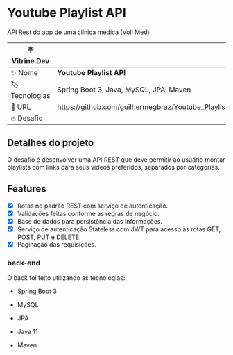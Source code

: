 # Youtube Playlist API

API Rest do app de uma clinica médica (Voll Med)


| :placard: Vitrine.Dev |     |
| -------------  | --- |
| :sparkles: Nome        | **Youtube Playlist API**
| :label: Tecnologias | Spring Boot 3, Java, MySQL, JPA, Maven
| :rocket: URL         | https://github.com/guilhermegbraz/Youtube_Playlist_API
| :fire: Desafio     |

## Detalhes do projeto

O desafio é desenvolver uma API REST que deve permitir ao usuário montar playlists com links para seus vídeos preferidos, separados por categorias.

## Features
- [x] Rotas no padrão REST com serviço de autenticação.
- [x] Validações feitas conforme as regras de negócio.
- [x] Base de dados para persistência das informações.
- [x] Serviço de autenticação Stateless com JWT para acesso às rotas GET, POST, PUT e DELETE.
- [x] Paginação das requisições.
### back-end
O back foi feito utilizando as tecnologias:

- Spring Boot 3

- MySQL

- JPA

- Java 11

- Maven

